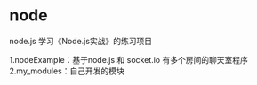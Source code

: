 # node
node.js  学习《Node.js实战》的练习项目

1.nodeExample：基于node.js 和 socket.io 有多个房间的聊天室程序
2.my_modules：自己开发的模块